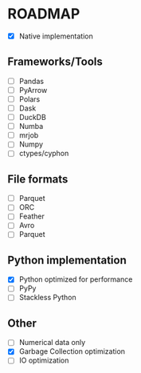 # ROADMAP

- [x] Native implementation

## Frameworks/Tools

- [ ] Pandas
- [ ] PyArrow
- [ ] Polars
- [ ] Dask
- [ ] DuckDB
- [ ] Numba
- [ ] mrjob
- [ ] Numpy
- [ ] ctypes/cyphon

## File formats

- [ ] Parquet
- [ ] ORC
- [ ] Feather
- [ ] Avro
- [ ] Parquet

## Python implementation

- [x] Python optimized for performance
- [ ] PyPy
- [ ] Stackless Python

## Other

- [ ] Numerical data only
- [x] Garbage Collection optimization
- [ ] IO optimization
